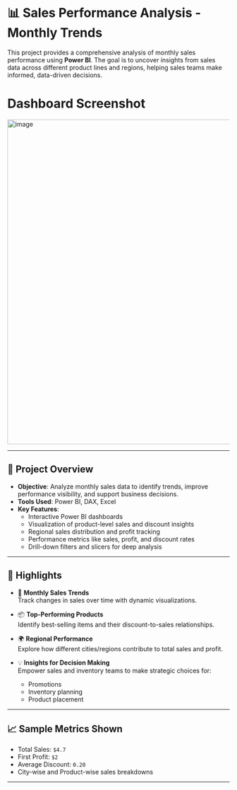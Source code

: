 # 📊 Sales Performance Analysis - Monthly Trends

This project provides a comprehensive analysis of monthly sales performance using **Power BI**. 
The goal is to uncover insights from sales data across different product lines and regions, 
helping sales teams make informed, data-driven decisions.

# Dashboard Screenshot
<img width="1328" height="734" alt="image" src="https://github.com/user-attachments/assets/fd4f99e6-0007-4ad2-b88f-4febcf7f774b" />


---

## 📝 Project Overview

- **Objective**: Analyze monthly sales data to identify trends, improve performance visibility, and support business decisions.
- **Tools Used**: Power BI, DAX, Excel
- **Key Features**:
  - Interactive Power BI dashboards
  - Visualization of product-level sales and discount insights
  - Regional sales distribution and profit tracking
  - Performance metrics like sales, profit, and discount rates
  - Drill-down filters and slicers for deep analysis

---

## 📌 Highlights

- 📅 **Monthly Sales Trends**  
  Track changes in sales over time with dynamic visualizations.

- 📦 **Top-Performing Products**  
  Identify best-selling items and their discount-to-sales relationships.

- 🌍 **Regional Performance**  
  Explore how different cities/regions contribute to total sales and profit.

- 💡 **Insights for Decision Making**  
  Empower sales and inventory teams to make strategic choices for:
  - Promotions
  - Inventory planning
  - Product placement

---

## 📈 Sample Metrics Shown

- Total Sales: `$4.7`
- First Profit: `$2`
- Average Discount: `0.20`
- City-wise and Product-wise sales breakdowns
  
---
